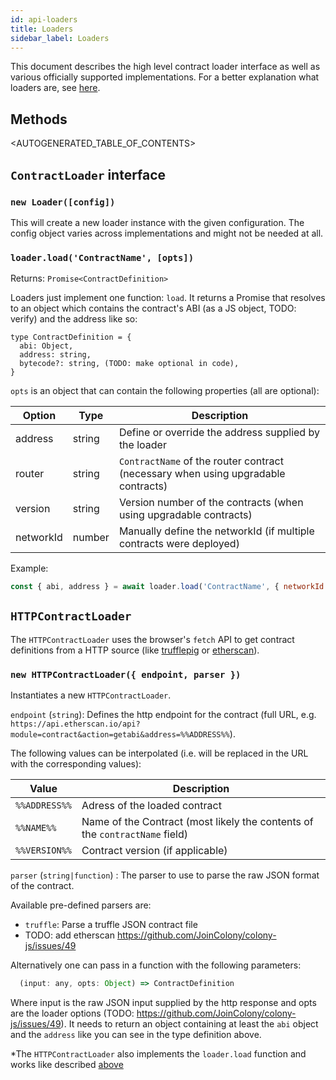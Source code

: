 ```yaml
---
id: api-loaders
title: Loaders
sidebar_label: Loaders
---
```


This document describes the high level contract loader interface as well as various officially supported implementations. For a better explanation what loaders are, see [here](docs-loaders.html).

## Methods

<AUTOGENERATED_TABLE_OF_CONTENTS>

## `ContractLoader` interface

### `new Loader([config])`

This will create a new loader instance with the given configuration. The config object varies across implementations and might not be needed at all.

### `loader.load('ContractName', [opts])`

Returns: `Promise<ContractDefinition>`

Loaders just implement one function: `load`. It returns a Promise that resolves to an object which contains the contract's ABI (as a JS object, TODO: verify) and the address like so:

```
type ContractDefinition = {
  abi: Object,
  address: string,
  bytecode?: string, (TODO: make optional in code),
}
```

`opts` is an object that can contain the following properties (all are optional):

|Option|Type|Description|
|---|---|---|
|address|string|Define or override the address supplied by the loader|
|router|string|`ContractName` of the router contract (necessary when using upgradable contracts)|
|version|string|Version number of the contracts (when using upgradable contracts)|
|networkId|number|Manually define the networkId (if multiple contracts were deployed)|

Example:

```javascript
const { abi, address } = await loader.load('ContractName', { networkId: 99 });
```


## `HTTPContractLoader`

The `HTTPContractLoader` uses the browser's `fetch` API to get contract definitions from a HTTP source (like [trufflepig](https://github.com/JoinColony/trufflepig) or [etherscan](https://etherscan.io/contractsVerified)).

### `new HTTPContractLoader({ endpoint, parser })`

Instantiates a new `HTTPContractLoader`.

`endpoint` (`string`): Defines the http endpoint for the contract (full URL, e.g. `https://api.etherscan.io/api?module=contract&action=getabi&address=%%ADDRESS%%`).

The following values can be interpolated (i.e. will be replaced in the URL with the corresponding values):

|Value|Description|
|---|---|
|`%%ADDRESS%%`|Adress of the loaded contract|
|`%%NAME%%`|Name of the Contract (most likely the contents of the `contractName` field)|
|`%%VERSION%%`|Contract version (if applicable)|

`parser` (`string|function`) : The parser to use to parse the raw JSON format of the contract.

Available pre-defined parsers are:

- `truffle`: Parse a truffle JSON contract file
- TODO: add etherscan https://github.com/JoinColony/colony-js/issues/49

Alternatively one can pass in a function with the following parameters:

```javascript
  (input: any, opts: Object) => ContractDefinition
```

Where input is the raw JSON input supplied by the http response and opts are the loader options (TODO: https://github.com/JoinColony/colony-js/issues/49). It needs to return an object containing at least the `abi` object and the `address` like you can see in the type definition above.

*The `HTTPContractLoader` also implements the `loader.load` function and works like described [above](#loaderload-contractname-opts)
